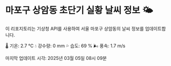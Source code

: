 
# 마포구 상암동 초단기 실황 날씨 정보 🌤️

이 리포지토리는 기상청 API를 사용하여 서울 마포구 상암동의 날씨 정보를 업데이트합니다. 

🌡️ 기온: 2.7 ℃
💧 강수량: 0 mm
💦 습도: 69 %
🌬️ 풍속: 1.7 m/s

마지막 업데이트 시각: 2025년 03월 05일 08시 09분    
